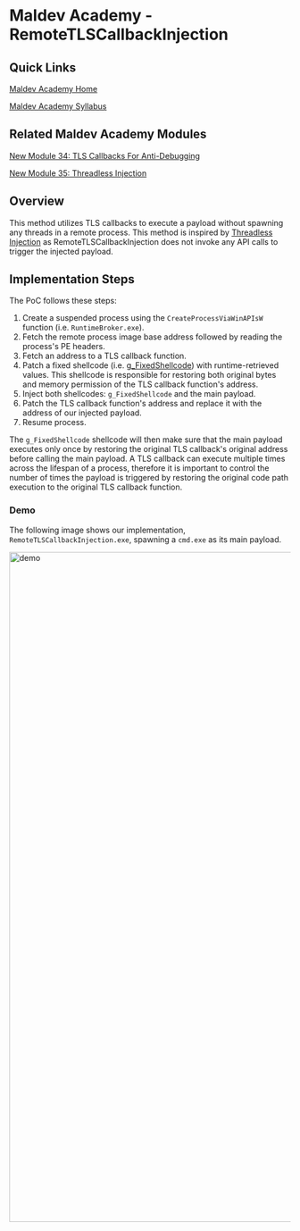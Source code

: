 # Maldev Academy - RemoteTLSCallbackInjection

## Quick Links

[Maldev Academy Home](https://maldevacademy.com)

[Maldev Academy Syllabus](https://maldevacademy.com/syllabus)

## Related Maldev Academy Modules

[New Module 34: TLS Callbacks For Anti-Debugging](https://maldevacademy.com/new/modules/34)

[New Module 35: Threadless Injection](https://maldevacademy.com/new/modules/35)

## Overview

This method utilizes TLS callbacks to execute a payload without spawning any threads in a remote process. This method is inspired by [Threadless Injection](https://github.com/CCob/ThreadlessInject/tree/master) as RemoteTLSCallbackInjection does not invoke any API calls to trigger the injected payload. 

## Implementation Steps

The PoC follows these steps:

1. Create a suspended process using the `CreateProcessViaWinAPIsW` function (i.e. `RuntimeBroker.exe`).
2. Fetch the remote process image base address followed by reading the process's PE headers.
3. Fetch an address to a TLS callback function.
4. Patch a fixed shellcode (i.e. [g_FixedShellcode](https://github.com/Maldev-Academy/RemoteTLSCallbackInjection/blob/main/RemoteTLSCallbackInjection/main.c#L56)) with runtime-retrieved values. This shellcode is responsible for restoring both original bytes and memory permission of the TLS callback function's address.
5. Inject both shellcodes: `g_FixedShellcode` and the main payload.
6. Patch the TLS callback function's address and replace it with the address of our injected payload.
7. Resume process.

The `g_FixedShellcode` shellcode will then make sure that the main payload executes only once by restoring the original TLS callback's original address before calling the main payload. A TLS callback can execute multiple times across the lifespan of a process, therefore it is important to control the number of times the payload is triggered by restoring the original code path execution to the original TLS callback function.

### Demo

The following image shows our implementation, `RemoteTLSCallbackInjection.exe`, spawning a `cmd.exe` as its main payload.

<img width="1200px" alt="demo" src="https://github.com/Maldev-Academy/RemoteTLSCallbackInjection/assets/111295429/4b2f9c16-519d-4fd1-866b-b207d2fd3d84">





